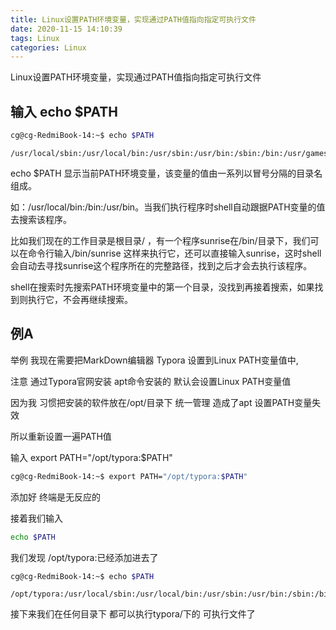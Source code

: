 ```yaml
---
title: Linux设置PATH环境变量，实现通过PATH值指向指定可执行文件
date: 2020-11-15 14:10:39
tags: Linux
categories: Linux	
---
```

 Linux设置PATH环境变量，实现通过PATH值指向指定可执行文件
<!--more-->
## 输入 echo $PATH

```bash
cg@cg-RedmiBook-14:~$ echo $PATH
```
```
/usr/local/sbin:/usr/local/bin:/usr/sbin:/usr/bin:/sbin:/bin:/usr/games:/usr/local/games:/snap/bin
```

echo $PATH 显示当前PATH环境变量，该变量的值由一系列以冒号分隔的目录名组成。

如：/usr/local/bin:/bin:/usr/bin。当我们执行程序时shell自动跟据PATH变量的值去搜索该程序。

比如我们现在的工作目录是根目录/ ，有一个程序sunrise在/bin/目录下，我们可以在命令行输入/bin/sunrise 这样来执行它，还可以直接输入sunrise，这时shell会自动去寻找sunrise这个程序所在的完整路径，找到之后才会去执行该程序。

shell在搜索时先搜索PATH环境变量中的第一个目录，没找到再接着搜索，如果找到则执行它，不会再继续搜索。



## 例A

举例 我现在需要把MarkDown编辑器 Typora 设置到Linux PATH变量值中,

注意 通过Typora官网安装 apt命令安装的 默认会设置Linux PATH变量值 

因为我 习惯把安装的软件放在/opt/目录下 统一管理 造成了apt 设置PATH变量失效

所以重新设置一遍PATH值



输入 export PATH="/opt/typora:$PATH"

```bash
cg@cg-RedmiBook-14:~$ export PATH="/opt/typora:$PATH"
```

 

添加好 终端是无反应的

接着我们输入 

```bash
echo $PATH
```

我们发现 /opt/typora:已经添加进去了

```bash
cg@cg-RedmiBook-14:~$ echo $PATH
```
```
/opt/typora:/usr/local/sbin:/usr/local/bin:/usr/sbin:/usr/bin:/sbin:/bin:/usr/games:/usr/local/games:/snap/bin
```

接下来我们在任何目录下 都可以执行typora/下的 可执行文件了 
